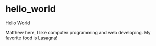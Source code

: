 # hello_world
Hello World

Matthew here, I like computer programming and web developing. My favorite food is Lasagna!
